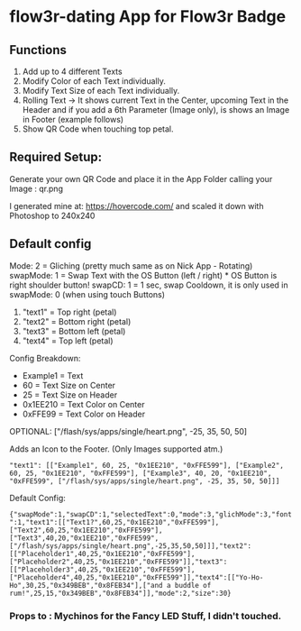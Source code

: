 # flow3r-dating App for Flow3r Badge

## Functions

1. Add up to 4 different Texts
1. Modify Color of each Text individually.
1. Modify Text Size of each Text individually.
1. Rolling Text -> It shows current Text in the Center, upcoming Text in the Header and if you add a 6th Parameter (Image only), is shows an Image in Footer (example follows)
1. Show QR Code when touching top petal.

## Required Setup:

Generate your own QR Code and place it in the App Folder calling your Image : qr.png

I generated mine at: https://hovercode.com/ and scaled it down with Photoshop to 240x240

## Default config

Mode: 2 = Gliching (pretty much same as on Nick App - Rotating)
swapMode: 1 = Swap Text with the OS Button (left / right) \* OS Button is right shoulder button!
swapCD: 1 = 1 sec, swap Cooldown, it is only used in swapMode: 0 (when using touch Buttons)

1. "text1" = Top right (petal)
1. "text2" = Bottom right (petal)
1. "text3" = Bottom left (petal)
1. "text4" = Top left (petal)

Config Breakdown:

- Example1 = Text
- 60 = Text Size on Center
- 25 = Text Size on Header
- 0x1EE210 = Text Color on Center
- 0xFFE99 = Text Color on Header

OPTIONAL: ["/flash/sys/apps/single/heart.png", -25, 35, 50, 50]

Adds an Icon to the Footer. (Only Images supported atm.)

`"text1": [["Example1", 60, 25, "0x1EE210", "0xFFE599"], ["Example2", 60, 25, "0x1EE210", "0xFFE599"], ["Example3", 40, 20, "0x1EE210", "0xFFE599", ["/flash/sys/apps/single/heart.png", -25, 35, 50, 50]]]`

Default Config:

`{"swapMode":1,"swapCD":1,"selectedText":0,"mode":3,"glichMode":3,"font":1,"text1":[["Text1?",60,25,"0x1EE210","0xFFE599"],["Text2",60,25,"0x1EE210","0xFFE599"],["Text3",40,20,"0x1EE210","0xFFE599",["/flash/sys/apps/single/heart.png",-25,35,50,50]]],"text2":[["Placeholder1",40,25,"0x1EE210","0xFFE599"],["Placeholder2",40,25,"0x1EE210","0xFFE599"]],"text3":[["Placeholder3",40,25,"0x1EE210","0xFFE599"],["Placeholder4",40,25,"0x1EE210","0xFFE599"]],"text4":[["Yo-Ho-Ho",30,25,"0x349BEB","0x8FEB34"],["and a buddle of rum!",25,15,"0x349BEB","0x8FEB34"]],"mode":2,"size":30}`

### Props to : Mychinos for the Fancy LED Stuff, I didn't touched.
